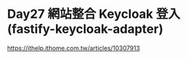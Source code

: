 # Day27 網站整合 Keycloak 登入 (fastify-keycloak-adapter)

https://ithelp.ithome.com.tw/articles/10307913
